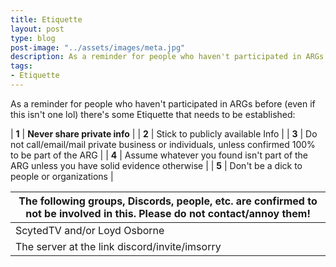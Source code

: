 ```yaml
---
title: Etiquette
layout: post
type: blog
post-image: "../assets/images/meta.jpg"
description: As a reminder for people who haven't participated in ARGs before (even if this isn't one lol) there's some Etiquette that needs to be established.
tags: 
- Etiquette
---
```


As a reminder for people who haven't participated in ARGs before (even if this isn't one lol) there's some Etiquette that needs to be established:

| **1** | **Never share private info** |
| **2** | Stick to publicly available Info |
| **3** | Do not call/email/mail private business or individuals, unless confirmed 100% to be part of the ARG |
| **4** | Assume whatever you found isn't part of the ARG unless you have solid evidence otherwise |
| **5** | Don't be a dick to people or organizations |

| **The following groups, Discords, people, etc. are confirmed to not be involved in this. Please do not contact/annoy them!** |
| --- |
| ScytedTV and/or Loyd Osborne |
| The server at the link discord/invite/imsorry |